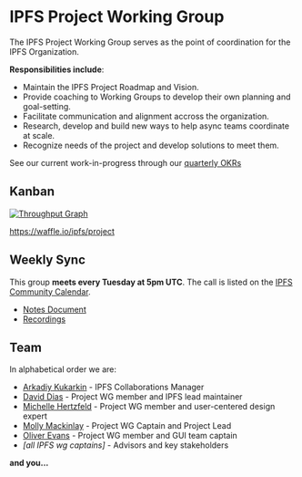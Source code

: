 # IPFS Project Working Group

The IPFS Project Working Group serves as the point of coordination for the IPFS Organization.
 
 **Responsibilities include**:
 
- Maintain the IPFS Project Roadmap and Vision.
- Provide coaching to Working Groups to develop their own planning and goal-setting.
- Facilitate communication and alignment accross the organization.
- Research, develop and build new ways to help async teams coordinate at scale.
- Recognize needs of the project and develop solutions to meet them. 

See our current work-in-progress through our [quarterly OKRs](https://docs.google.com/spreadsheets/d/139lROP7-Ee4M4S7A_IO4iIgSgugYm7dct620LYnalII/edit#gid=1562851442)

## Kanban

[![Throughput Graph](https://graphs.waffle.io/ipfs/project/throughput.svg)](https://waffle.io/ipfs/project/metrics/throughput)

https://waffle.io/ipfs/project

## Weekly Sync

This group **meets every Tuesday at 5pm UTC**. The call is listed on the [IPFS Community Calendar](https://calendar.google.com/calendar/embed?src=ipfs.io_eal36ugu5e75s207gfjcu0ae84@group.calendar.google.com&ctz=UTC).

- [Notes Document](https://docs.google.com/document/d/1IZ8tyWKnuXKTMbYaZO_8FVUKJ1kxA4imgPaTBhXXbAc/edit#heading=h.7cn0h96e19m)
- [Recordings](https://www.youtube.com/playlist?list=PLuhRWgmPaHtSIdimfSWWjQHLMbsScghYB)

## Team

In alphabetical order we are:

- [Arkadiy Kukarkin](https://github.com/parkan) - IPFS Collaborations Manager
- [David Dias](https://github.com/diasdavid) - Project WG member and IPFS lead maintainer
- [Michelle Hertzfeld](https://github.com/meiqimichelle) - Project WG member and user-centered design expert
- [Molly Mackinlay](https://github.com/momack2) - Project WG Captain and Project Lead
- [Oliver Evans](https://github.com/olizilla) - Project WG member and GUI team captain  
- *[all IPFS wg captains]* - Advisors and key stakeholders

**and you...**

